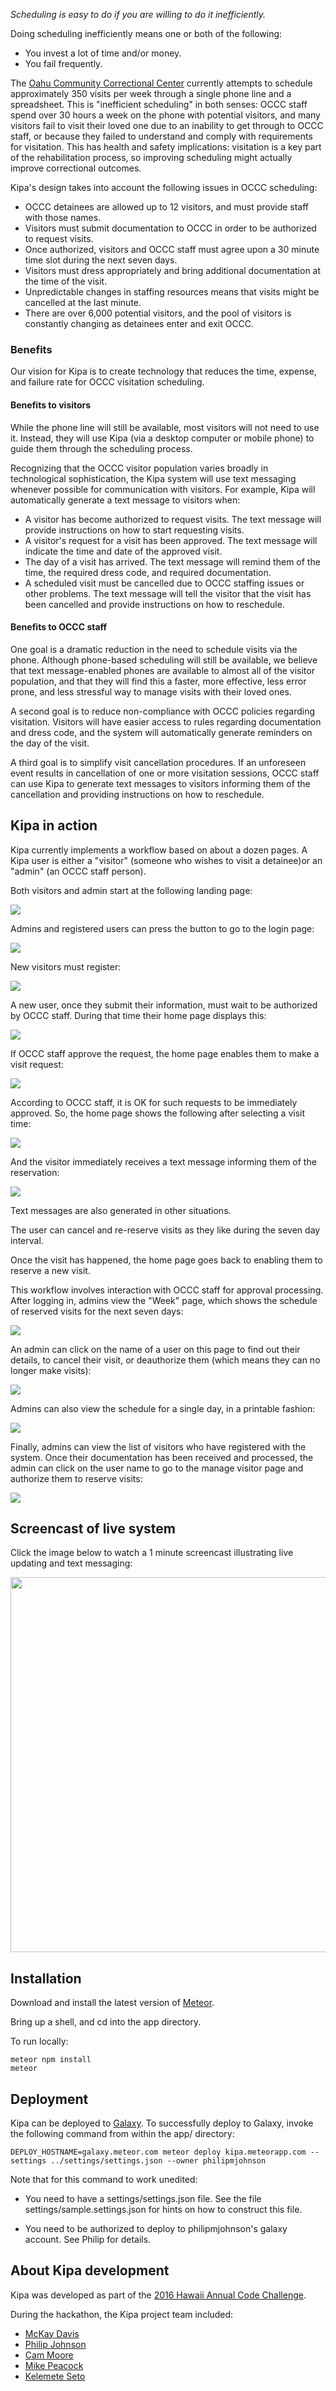 *Scheduling is easy to do if you are willing to do it inefficiently.*

Doing scheduling inefficiently means one or both of the following:

  * You invest a lot of time and/or money.
  * You fail frequently.
  
The [Oahu Community Correctional Center](http://dps.hawaii.gov/about/divisions/corrections/occc/) currently attempts to schedule approximately 350 visits per week through a single phone line and a spreadsheet. This is "inefficient scheduling" in both senses:  OCCC staff spend over 30 hours a week on the phone with potential visitors, and many visitors fail to visit their loved one due to an inability to get through to OCCC staff, or because they failed to understand and comply with requirements for visitation. This has health and safety implications: visitation is a key part of the rehabilitation process, so improving scheduling might actually improve correctional outcomes. 
   
Kipa's design takes into account the following issues in OCCC scheduling:

* OCCC detainees are allowed up to 12 visitors, and must provide staff with those names. 
* Visitors must submit documentation to OCCC in order to be authorized to request visits. 
* Once authorized, visitors and OCCC staff must agree upon a 30 minute time slot during the next seven days.
* Visitors must dress appropriately and bring additional documentation at the time of the visit.
* Unpredictable changes in staffing resources means that visits might be cancelled at the last minute. 
* There are over 6,000 potential visitors, and the pool of visitors is constantly changing as detainees enter and exit OCCC.

### Benefits

Our vision for Kipa is to create technology that reduces the time, expense, and failure rate for OCCC visitation scheduling.

#### Benefits to visitors

While the phone line will still be available, most visitors will not need to use it. Instead, they will use Kipa (via a desktop computer or mobile phone) to guide them through the scheduling process. 

Recognizing that the OCCC visitor population varies broadly in technological sophistication, the Kipa system will use text messaging whenever possible for communication with visitors.  For example, Kipa will automatically generate a text message to visitors when:

* A visitor has become authorized to request visits. The text message will provide instructions on how to start requesting visits.
* A visitor's request for a visit has been approved. The text message will indicate the time and date of the approved visit.
* The day of a visit has arrived. The text message will remind them of the time, the required dress code, and required documentation.
* A scheduled visit must be cancelled due to OCCC staffing issues or other problems. The text message will tell the visitor that the visit has been cancelled and provide instructions on how to reschedule.

#### Benefits to OCCC staff

One goal is a dramatic reduction in the need to schedule visits via the phone. Although phone-based scheduling will still be available, we believe that text message-enabled phones are available to almost all of the visitor population, and that they will find this a faster, more effective, less error prone, and less stressful way to manage visits with their loved ones. 

A second goal is to reduce non-compliance with OCCC policies regarding visitation. Visitors will have easier access to rules regarding documentation and dress code, and the system will automatically generate reminders on the day of the visit.  

A third goal is to simplify visit cancellation procedures.  If an unforeseen event results in cancellation of one or more visitation sessions, OCCC staff can use Kipa to generate text messages to visitors informing them of the cancellation and providing instructions on how to reschedule. 

## Kipa in action

Kipa currently implements a workflow based on about a dozen pages. A Kipa user is either a "visitor" (someone who wishes to visit a detainee)or an "admin" (an OCCC staff person). 

Both visitors and admin start at the following landing page:

![](https://github.com/HACC2016/teamkipa/raw/master/doc/screenshots/landing.png)

Admins and registered users can press the button to go to the login page:  

![](https://github.com/HACC2016/teamkipa/raw/master/doc/screenshots/login.png)

New visitors must register:

![](https://github.com/HACC2016/teamkipa/raw/master/doc/screenshots/visitor-request-authorization.png)

A new user, once they submit their information, must wait to be authorized by OCCC staff. During that time their home page displays this:

![](https://github.com/HACC2016/teamkipa/raw/master/doc/screenshots/visitor-authorization-pending.png)

If OCCC staff approve the request, the home page enables them to make a visit request:

![](https://github.com/HACC2016/teamkipa/raw/master/doc/screenshots/visitor-reserve-visit.png)

According to OCCC staff, it is OK for such requests to be immediately approved. So, the home page shows the following after selecting a visit time:

![](https://github.com/HACC2016/teamkipa/raw/master/doc/screenshots/visitor-visit-pending.png)

And the visitor immediately receives a text message informing them of the reservation:

![](https://github.com/HACC2016/teamkipa/raw/master/doc/screenshots/visitor-text-message.jpg)

Text messages are also generated in other situations.

The user can cancel and re-reserve visits as they like during the seven day interval.

Once the visit has happened, the home page goes back to enabling them to reserve a new visit.

This workflow involves interaction with OCCC staff for approval processing. After logging in, admins view the "Week" page, which shows the schedule of reserved visits for the next seven days:

![](https://github.com/HACC2016/teamkipa/raw/master/doc/screenshots/admin-week.png)

An admin can click on the name of a user on this page to find out their details, to cancel their visit, or deauthorize them (which means they can no longer make visits):

![](https://github.com/HACC2016/teamkipa/raw/master/doc/screenshots/admin-manage-visitor.png)

Admins can also view the schedule for a single day, in a printable fashion:

![](https://github.com/HACC2016/teamkipa/raw/master/doc/screenshots/admin-day.png)

Finally, admins can view the list of visitors who have registered with the system. Once their documentation has been received and processed, the admin can click on the user name to go to the manage visitor page and authorize them to reserve visits:

![](https://github.com/HACC2016/teamkipa/raw/master/doc/screenshots/admin-authorize.png)

## Screencast of live system

Click the image below to watch a 1 minute screencast illustrating live updating and text messaging:

[<img src="https://github.com/HACC2016/teamkipa/raw/master/doc/screenshots/kipa-youtube.png" width="600">](https://www.youtube.com/watch?v=COLaTvaCj7U)


## Installation

Download and install the latest version of [Meteor](https://www.meteor.com/).

Bring up a shell, and cd into the app directory.

To run locally:

```
meteor npm install
meteor
```

## Deployment

Kipa can be deployed to [Galaxy](http://galaxy.meteor.com).  To successfully deploy to Galaxy, invoke the following command from within the app/ directory:

```
DEPLOY_HOSTNAME=galaxy.meteor.com meteor deploy kipa.meteorapp.com --settings ../settings/settings.json --owner philipmjohnson
```

Note that for this command to work unedited:

  * You need to have a settings/settings.json file. See the file settings/sample.settings.json for hints on how to construct this file.

  * You need to be authorized to deploy to philipmjohnson's galaxy account.  See Philip for details.
  
## About Kipa development

Kipa was developed as part of the [2016 Hawaii Annual Code Challenge](http://hacc.hawaii.gov/). 

During the hackathon, the Kipa project team included:

  * [McKay Davis](http://devpost.com/McKayDavis)
  * [Philip Johnson](https://github.com/philipmjohnson)
  * [Cam Moore](https://github.com/cammoore)
  * [Mike Peacock](http://devpost.com/hawaiivet2vet)
  * [Kelemete Seto](https://github.com/oteswang)
  